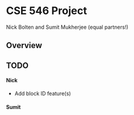 CSE 546 Project
===============

Nick Bolten and Sumit Mukherjee (equal partners!)

## Overview

## TODO

#### Nick

* Add block ID feature(s)

#### Sumit

